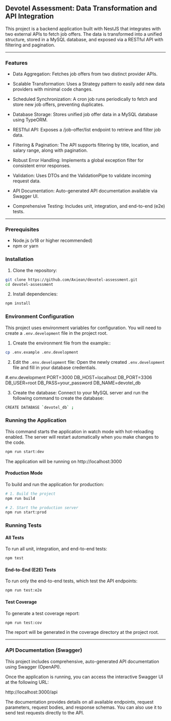 ## Devotel Assessment: Data Transformation and API Integration

This project is a backend application built with NestJS that integrates with two external APIs to fetch job offers. The data is transformed into a unified structure, stored in a MySQL database, and exposed via a RESTful API with filtering and pagination.

---

### Features

- Data Aggregation: Fetches job offers from two distinct provider APIs.

- Scalable Transformation: Uses a Strategy pattern to easily add new data providers with minimal code changes.

- Scheduled Synchronization: A cron job runs periodically to fetch and store new job offers, preventing duplicates.

- Database Storage: Stores unified job offer data in a MySQL database using TypeORM.

- RESTful API: Exposes a /job-offer/list endpoint to retrieve and filter job data.

- Filtering & Pagination: The API supports filtering by title, location, and salary range, along with pagination.

- Robust Error Handling: Implements a global exception filter for consistent error responses.

- Validation: Uses DTOs and the ValidationPipe to validate incoming request data.

- API Documentation: Auto-generated API documentation available via Swagger UI.

- Comprehensive Testing: Includes unit, integration, and end-to-end (e2e) tests.

---

### Prerequisites

- Node.js (v18 or higher recommended)
- npm or yarn

### Installation

1. Clone the repository:

```bash
git clone https://github.com/Axiean/devotel-assessment.git
cd devotel-assessment
```

2. Install dependencies:

```bash
npm install
```

### Environment Configuration

This project uses environment variables for configuration. You will need to create a `.env.development` file in the project root.

1. Create the environment file from the example::

```bash
cp .env.example .env.development
```

2. Edit the `.env.development` file:
   Open the newly created `.env.development` file and fill in your database credentials.

#.env.development
PORT=3000
DB_HOST=localhost
DB_PORT=3306
DB_USER=root
DB_PASS=your_password
DB_NAME=devotel_db

3. Create the database:
   Connect to your MySQL server and run the following command to create the database:

```bash
CREATE DATABASE `devotel_db` ;
```

### Running the Application

This command starts the application in watch mode with hot-reloading enabled. The server will restart automatically when you make changes to the code.

```bash
npm run start:dev
```

The application will be running on http://localhost:3000

#### Production Mode

To build and run the application for production:

```bash
# 1. Build the project
npm run build

# 2. Start the production server
npm run start:prod
```

### Running Tests

#### All Tests

To run all unit, integration, and end-to-end tests:

```bash
npm test
```

#### End-to-End (E2E) Tests

To run only the end-to-end tests, which test the API endpoints:

```bash
npm run test:e2e
```

#### Test Coverage

To generate a test coverage report:

```bash
npm run test:cov
```

The report will be generated in the coverage directory at the project root.

---

### API Documentation (Swagger)

This project includes comprehensive, auto-generated API documentation using Swagger (OpenAPI).

Once the application is running, you can access the interactive Swagger UI at the following URL:

http://localhost:3000/api

The documentation provides details on all available endpoints, request parameters, request bodies, and response schemas. You can also use it to send test requests directly to the API.
